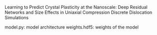 Learning to Predict Crystal Plasticity at the Nanoscale: Deep Residual Networks and Size Effects in Uniaxial Compression Discrete Dislocation Simulations

model.py: model architecture
weights.hdf5: weights of the model
